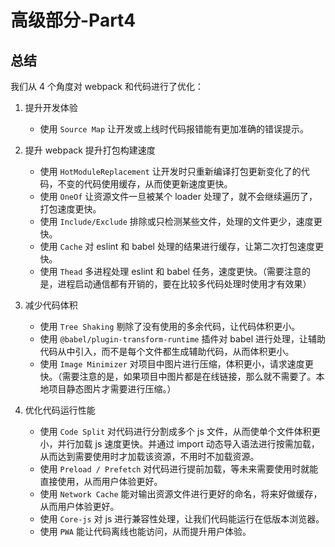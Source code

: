 # 高级部分-Part4

## 总结

我们从 4 个角度对 webpack 和代码进行了优化：

1. 提升开发体验
   - 使用 `Source Map` 让开发或上线时代码报错能有更加准确的错误提示。

2. 提升 webpack 提升打包构建速度
   - 使用 `HotModuleReplacement` 让开发时只重新编译打包更新变化了的代码，不变的代码使用缓存，从而使更新速度更快。
   - 使用 `OneOf` 让资源文件一旦被某个 loader 处理了，就不会继续遍历了，打包速度更快。
   - 使用 `Include/Exclude` 排除或只检测某些文件，处理的文件更少，速度更快。
   - 使用 `Cache` 对 eslint 和 babel 处理的结果进行缓存，让第二次打包速度更快。
   - 使用 `Thead` 多进程处理 eslint 和 babel 任务，速度更快。（需要注意的是，进程启动通信都有开销的，要在比较多代码处理时使用才有效果）

3. 减少代码体积
   - 使用 `Tree Shaking` 剔除了没有使用的多余代码，让代码体积更小。
   - 使用 `@babel/plugin-transform-runtime` 插件对 babel 进行处理，让辅助代码从中引入，而不是每个文件都生成辅助代码，从而体积更小。
   - 使用 `Image Minimizer` 对项目中图片进行压缩，体积更小，请求速度更快。（需要注意的是，如果项目中图片都是在线链接，那么就不需要了。本地项目静态图片才需要进行压缩。）

4. 优化代码运行性能
   - 使用 `Code Split` 对代码进行分割成多个 js 文件，从而使单个文件体积更小，并行加载 js 速度更快。并通过 import 动态导入语法进行按需加载，从而达到需要使用时才加载该资源，不用时不加载资源。
   - 使用 `Preload / Prefetch` 对代码进行提前加载，等未来需要使用时就能直接使用，从而用户体验更好。
   - 使用 `Network Cache` 能对输出资源文件进行更好的命名，将来好做缓存，从而用户体验更好。
   - 使用 `Core-js` 对 js 进行兼容性处理，让我们代码能运行在低版本浏览器。
   - 使用 `PWA` 能让代码离线也能访问，从而提升用户体验。

